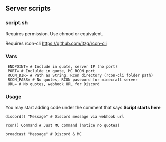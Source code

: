 ## Server scripts

### script.sh

Requires permission. Use chmod or equivalent. 

Requires rcon-cli
https://github.com/itzg/rcon-cli

### Vars

```
 ENDPOINT= # Include in quote, server IP (no port)
 PORT= # Inclulde in quote, MC RCON port
 RCON_DIR= # Path as String, Rcon directory (rcon-cli folder path)
 RCON_PASS= # No quotes, RCON password for minecraft server
 URL= # No quotes, webhook URL for Discord
 ```
 
 ### Usage
 
 You may start adding code under the comment that says **Script starts here**
 
 ```
 discord() "Message" # Discord message via webhook url
 
 rcon() Command # Just MC command (notice no quotes)
 
 broadcast "Message" # Discord & MC
 ```
 
